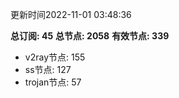 更新时间2022-11-01 03:48:36

**总订阅: 45**
**总节点: 2058**
**有效节点: 339**
- v2ray节点: 155
- ss节点: 127
- trojan节点: 57
